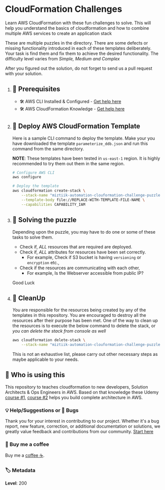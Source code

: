 # CloudFormation Challenges

Learn AWS CloudFormation with these fun challenges to solve. This will help you understand the basics of cloudformation and how to combine multiple AWS services to create an application stack

These are multiple puzzles in the directory. There are some defects or missing functionality introduced in each of these templates deliberately. Your task is find them and fix them to achieve the desired functionality. The difficulty level varies from _Simple, Medium and Complex_

After you figured out the solution, do not forget to send us a pull request with your solution.

1. ## 🧰 Prerequisites

    - 🛠 AWS CLI Installed & Configured - [Get help here](https://youtu.be/TPyyfmQte0U)
    - 🛠 AWS CloudFormation Knowledge - [Get help here](https://www.udemy.com/course/draft/3110838/?referralCode=93AD3B1530BC871093D6)

1. ## 🚀 Deploy AWS CloudFormation Template

    Here is a sample CLI command to deploy the template. Make your you have downloaded the template `parameterize_ddb.json` and run this command from the same directory.

    **NOTE**: These templates have been tested in `us-east-1` region. It is highly recommended to try them out them in the same region.

    ```bash
    # Configure AWS CLI
    aws configure

    # Deploy the template
    aws cloudformation create-stack \
        --stack-name "miztiik-automation-clouformation-challenge-puzzles" \
        --template-body file://REPLACE-WITH-TEMPLATE-FILE-NAME \
        --capabilities CAPABILITY_IAM
    ```

1. ## 🔬 Solving the puzzle

    Depending upon the puzzle, you may have to do one or some of these tasks to solve them.

    - Check if, _ALL_ resources that are required are deployed.
    - Check if, _ALL_ attributes for resources have been set correctly.
        - For example, Check if S3 bucket is having `versioning` or `encryption` etc.,
    - Check if the resources are communicating with each other,
        - For example, Is the Webserver accessible from public IP?

    Good Luck

1. ## 🧹 CleanUp

    *You* are responsible for the resources being created by any of the templates in this repository. You are encouraged to destroy all the resources after their purpose has been met. One of the way to clean up the resources is to execute the below command to delete the stack, or _you can delete the stack from console as well_

    ```bash
    aws cloudformation delete-stack \
        --stack-name "miztiik-automation-clouformation-challenge-puzzles"
    ```

    This is not an exhaustive list, please carry out other necessary steps as maybe applicable to your needs.

## 📌 Who is using this

This repository to teaches cloudformation to new developers, Solution Architects & Ops Engineers in AWS. Based on that knowledge these Udemy [course #1][103], [course #2][102] helps you build complete architecture in AWS.

### 💡 Help/Suggestions or 🐛 Bugs

Thank you for your interest in contributing to our project. Whether it's a bug report, new feature, correction, or additional documentation or solutions, we greatly value feedback and contributions from our community. [Start here][200]

### 👋 Buy me a coffee

Buy me a [coffee ☕][900].

### 🏷️ Metadata

**Level**: 200

[100]: https://www.udemy.com/course/aws-cloud-security/?referralCode=B7F1B6C78B45ADAF77A9

[101]: https://www.udemy.com/course/aws-cloud-security-proactive-way/?referralCode=71DC542AD4481309A441

[102]: https://www.udemy.com/course/aws-cloud-development-kit-from-beginner-to-professional/?referralCode=E15D7FB64E417C547579

[103]: https://www.udemy.com/course/aws-cloudformation-basics?referralCode=93AD3B1530BC871093D6

[200]: https://github.com/miztiik/cfn-challenges/issues

[899]: https://www.udemy.com/user/n-kumar/

[900]: https://ko-fi.com/miztiik
